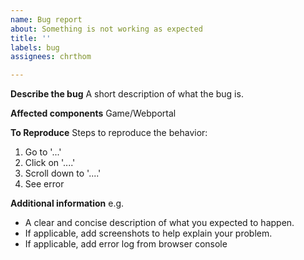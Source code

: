 ```yaml
---
name: Bug report
about: Something is not working as expected
title: ''
labels: bug
assignees: chrthom

---
```


**Describe the bug**
A short description of what the bug is.

**Affected components**
Game/Webportal

**To Reproduce**
Steps to reproduce the behavior:
1. Go to '...'
2. Click on '....'
3. Scroll down to '....'
4. See error

**Additional information**
e.g.
- A clear and concise description of what you expected to happen.
- If applicable, add screenshots to help explain your problem.
- If applicable, add error log from browser console
